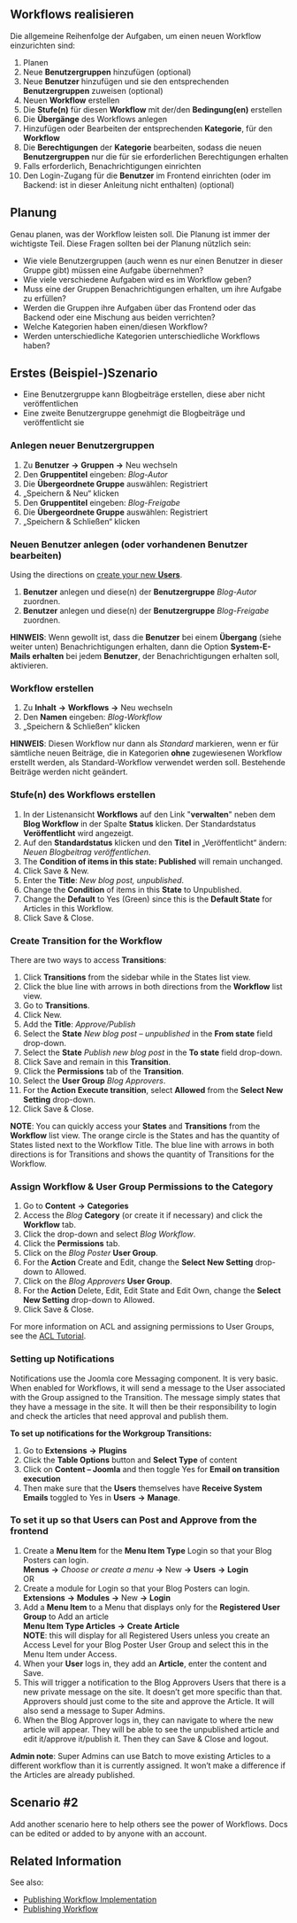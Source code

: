 <!-- Filename: J4.x:Workflow/Scenarios / Display title: Workflow/Szenarien -->

## Workflows realisieren

Die allgemeine Reihenfolge der Aufgaben, um einen neuen Workflow
einzurichten sind:

1.  Planen
2.  Neue **Benutzergruppen** hinzufügen (optional)
3.  Neue **Benutzer** hinzufügen und sie den entsprechenden
    **Benutzergruppen** zuweisen (optional)
4.  Neuen **Workflow** erstellen
5.  Die **Stufe(n)** für diesen **Workflow** mit der/den
    **Bedingung(en)** erstellen
6.  Die **Übergänge** des Workflows anlegen
7.  Hinzufügen oder Bearbeiten der entsprechenden **Kategorie**, für den
    **Workflow**
8.  Die **Berechtigungen** der **Kategorie** bearbeiten, sodass die
    neuen **Benutzergruppen** nur die für sie erforderlichen
    Berechtigungen erhalten
9.  Falls erforderlich, Benachrichtigungen einrichten
10. Den Login-Zugang für die **Benutzer** im Frontend einrichten (oder
    im Backend: ist in dieser Anleitung nicht enthalten) (optional)

## Planung

Genau planen, was der Workflow leisten soll. Die Planung ist immer der
wichtigste Teil. Diese Fragen sollten bei der Planung nützlich sein:

- Wie viele Benutzergruppen (auch wenn es nur einen Benutzer in dieser
  Gruppe gibt) müssen eine Aufgabe übernehmen?
- Wie viele verschiedene Aufgaben wird es im Workflow geben?
- Muss eine der Gruppen Benachrichtigungen erhalten, um ihre Aufgabe zu
  erfüllen?
- Werden die Gruppen ihre Aufgaben über das Frontend oder das Backend
  oder eine Mischung aus beiden verrichten?
- Welche Kategorien haben einen/diesen Workflow?
- Werden unterschiedliche Kategorien unterschiedliche Workflows haben?

## Erstes (Beispiel-)Szenario

- Eine Benutzergruppe kann Blogbeiträge erstellen, diese aber nicht
  veröffentlichen
- Eine zweite Benutzergruppe genehmigt die Blogbeiträge und
  veröffentlicht sie

### Anlegen neuer Benutzergruppen

1.  Zu **Benutzer** **→** **Gruppen** **→** Neu wechseln
2.  Den **Gruppentitel** eingeben: *Blog-Autor*
3.  Die **Übergeordnete Gruppe** auswählen: Registriert
4.  „Speichern & Neu“ klicken
5.  Den **Gruppentitel** eingeben: *Blog-Freigabe*
6.  Die **Übergeordnete Gruppe** auswählen: Registriert
7.  „Speichern & Schließen“ klicken

### Neuen Benutzer anlegen (oder vorhandenen Benutzer bearbeiten)

Using the directions on [create your new
**Users**](https://docs.joomla.org/Adding_a_new_user "Special:MyLanguage/Adding a new user").

1.  **Benutzer** anlegen und diese(n) der **Benutzergruppe**
    *Blog-Autor* zuordnen.
2.  **Benutzer** anlegen und diese(n) der **Benutzergruppe**
    *Blog-Freigabe* zuordnen.

**HINWEIS**: Wenn gewollt ist, dass die **Benutzer** bei einem
**Übergang** (siehe weiter unten) Benachrichtigungen erhalten, dann die
Option **System-E-Mails erhalten** bei jedem **Benutzer**, der
Benachrichtigungen erhalten soll, aktivieren.

### Workflow erstellen

1.  Zu **Inhalt** **→** **Workflows** **→** Neu wechseln
2.  Den **Namen** eingeben: *Blog-Workflow*
3.  „Speichern & Schließen“ klicken

**HINWEIS**: Diesen Workflow nur dann als *Standard* markieren, wenn er
für sämtliche neuen Beiträge, die in Kategorien **ohne** zugewiesenen
Workflow erstellt werden, als Standard-Workflow verwendet werden soll.
Bestehende Beiträge werden nicht geändert.

### Stufe(n) des Workflows erstellen

1.  In der Listenansicht **Workflows** auf den Link "**verwalten**"
    neben dem **Blog Workflow** in der Spalte **Status** klicken. Der
    Standardstatus **Veröffentlicht** wird angezeigt.
2.  Auf den **Standardstatus** klicken und den **Titel** in
    „Veröffentlicht“ ändern: *Neuen Blogbeitrag veröffentlichen*.
3.  The **Condition of items in this state: Published** will remain
    unchanged.
4.  Click Save & New.
5.  Enter the **Title**: *New blog post, unpublished*.
6.  Change the **Condition** of items in this **State** to Unpublished.
7.  Change the **Default** to Yes (Green) since this is the **Default
    State** for Articles in this Workflow.
8.  Click Save & Close.

### Create Transition for the Workflow

There are two ways to access **Transitions**:

1.  Click **Transitions** from the sidebar while in the States list
    view.
2.  Click the blue line with arrows in both directions from the
    **Workflow** list view.
1.  Go to **Transitions**.
2.  Click New.
3.  Add the **Title**: *Approve/Publish*
4.  Select the **State** *New blog post – unpublished* in the **From
    state** field drop-down.
5.  Select the **State** *Publish new blog post* in the **To state**
    field drop-down.
6.  Click Save and remain in this **Transition**.
7.  Click the **Permissions** tab of the **Transition**.
8.  Select the **User Group** *Blog Approvers*.
9.  For the **Action** **Execute transition**, select **Allowed** from
    the **Select New Setting** drop-down.
10. Click Save & Close.

**NOTE**: You can quickly access your **States** and **Transitions**
from the **Workflow** list view. The orange circle is the States and has
the quantity of States listed next to the Workflow Title. The blue line
with arrows in both directions is for Transitions and shows the quantity
of Transitions for the Workflow.

### Assign Workflow & User Group Permissions to the Category

1.  Go to **Content** **→** **Categories**
2.  Access the *Blog* **Category** (or create it if necessary) and click
    the **Workflow** tab.
3.  Click the drop-down and select *Blog Workflow*.
4.  Click the **Permissions** tab.
5.  Click on the *Blog Poster* **User Group**.
6.  For the **Action** Create and Edit, change the **Select New
    Setting** drop-down to Allowed.
7.  Click on the *Blog Approvers* **User Group**.
8.  For the **Action** Delete, Edit, Edit State and Edit Own, change the
    **Select New Setting** drop-down to Allowed.
9.  Click Save & Close.

For more information on ACL and assigning permissions to User Groups,
see the [ACL
Tutorial](https://docs.joomla.org/J3.x:Access_Control_List_Tutorial "Special:MyLanguage/J3.x:Access Control List Tutorial").

### Setting up Notifications

Notifications use the Joomla core Messaging component. It is very basic.
When enabled for Workflows, it will send a message to the User
associated with the Group assigned to the Transition. The message simply
states that they have a message in the site. It will then be their
responsibility to login and check the articles that need approval and
publish them.

**To set up notifications for the Workgroup Transitions:**

1.  Go to **Extensions** **→** **Plugins**
2.  Click the **Table Options** button and **Select Type** of content
3.  Click on **Content – Joomla** and then toggle Yes for **Email on
    transition execution**
4.  Then make sure that the **Users** themselves have **Receive System
    Emails** toggled to Yes in **Users** **→** **Manage**.

### To set it up so that Users can Post and Approve from the frontend

1.  Create a **Menu Item** for the **Menu Item Type** Login so that your
    Blog Posters can login.  
    **Menus** **→** *Choose or create a
    menu* **→** New **→** **Users** **→** **Login**  
    OR
2.  Create a module for Login so that your Blog Posters can login.  
    **Extensions** **→** **Modules** **→** New **→** **Login**
3.  Add a **Menu Item** to a Menu that displays only for the
    **Registered User Group** to Add an article  
    **Menu Item Type Articles** **→** **Create Article**  
    **NOTE**: this will display for all Registered Users unless you
    create an Access Level for your Blog Poster User Group and select
    this in the Menu Item under Access.
4.  When your **User** logs in, they add an **Article**, enter the
    content and Save.
5.  This will trigger a notification to the Blog Approvers Users that
    there is a new private message on the site. It doesn’t get more
    specific than that. Approvers should just come to the site and
    approve the Article. It will also send a message to Super Admins.
6.  When the Blog Approver logs in, they can navigate to where the new
    article will appear. They will be able to see the unpublished
    article and edit it/approve it/publish it. Then they can Save &
    Close and logout.

**Admin note**: Super Admins can use Batch to move existing Articles to
a different workflow than it is currently assigned. It won’t make a
difference if the Articles are already published.

## Scenario \#2

Add another scenario here to help others see the power of Workflows.
Docs can be edited or added to by anyone with an account.

## Related Information

See also:

- [Publishing Workflow
  Implementation](https://docs.joomla.org/Publishing_Workflow_Implementation "Special:MyLanguage/Publishing Workflow Implementation")
- [Publishing
  Workflow](https://docs.joomla.org/Publishing_Workflow "Special:MyLanguage/Publishing Workflow")
